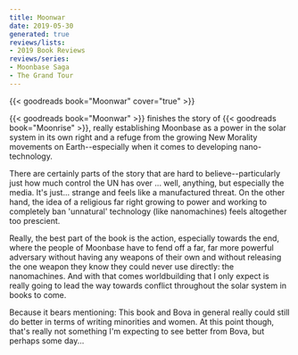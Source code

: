 ```yaml
---
title: Moonwar
date: 2019-05-30
generated: true
reviews/lists:
- 2019 Book Reviews
reviews/series:
- Moonbase Saga
- The Grand Tour
---
```

{{< goodreads book="Moonwar" cover="true" >}}

{{< goodreads book="Moonwar" >}} finishes the story of {{< goodreads book="Moonrise" >}}, really establishing Moonbase as a power in the solar system in its own right and a refuge from the growing New Morality movements on Earth--especially when it comes to developing nano-technology.

There are certainly parts of the story that are hard to believe--particularly just how much control the UN has over ... well, anything, but especially the media. It's just... strange and feels like a manufactured threat. On the other hand, the idea of a religious far right growing to power and working to completely ban 'unnatural' technology (like nanomachines) feels altogether too prescient.

<!--more-->

Really, the best part of the book is the action, especially towards the end, where the people of Moonbase have to fend off a far, far more powerful adversary without having any weapons of their own and without releasing the one weapon they know they could never use directly: the nanomachines. And with that comes worldbuilding that I only expect is really going to lead the way towards conflict throughout the solar system in books to come.

Because it bears mentioning: This book and Bova in general really could still do better in terms of writing minorities and women. At this point though, that's really not something I'm expecting to see better from Bova, but perhaps some day...


